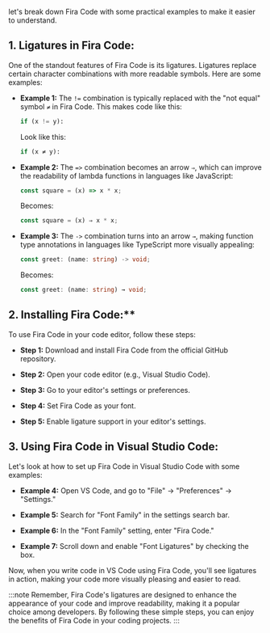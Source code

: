let's break down Fira Code with some practical examples to make it easier to understand.

## 1. Ligatures in Fira Code:

One of the standout features of Fira Code is its ligatures. Ligatures replace certain character combinations with more readable symbols. Here are some examples:

- **Example 1:** The `!=` combination is typically replaced with the "not equal" symbol `≠` in Fira Code. This makes code like this:

  ```python
  if (x != y):
  ```

  Look like this:

  ```python
  if (x ≠ y):
  ```

- **Example 2:** The `=>` combination becomes an arrow `⇒`, which can improve the readability of lambda functions in languages like JavaScript:

  ```javascript
  const square = (x) => x * x;
  ```

  Becomes:

  ```javascript
  const square = (x) ⇒ x * x;
  ```

- **Example 3:** The `->` combination turns into an arrow `→`, making function type annotations in languages like TypeScript more visually appealing:

  ```typescript
  const greet: (name: string) -> void;
  ```

  Becomes:

  ```typescript
  const greet: (name: string) → void;
  ```

## 2. Installing Fira Code:**

To use Fira Code in your code editor, follow these steps:

- **Step 1:** Download and install Fira Code from the official GitHub repository.

- **Step 2:** Open your code editor (e.g., Visual Studio Code).

- **Step 3:** Go to your editor's settings or preferences.

- **Step 4:** Set Fira Code as your font.

- **Step 5:** Enable ligature support in your editor's settings.

## 3. Using Fira Code in Visual Studio Code:

Let's look at how to set up Fira Code in Visual Studio Code with some examples:

- **Example 4:** Open VS Code, and go to "File" -> "Preferences" -> "Settings."

- **Example 5:** Search for "Font Family" in the settings search bar.

- **Example 6:** In the "Font Family" setting, enter "Fira Code."

- **Example 7:** Scroll down and enable "Font Ligatures" by checking the box.

Now, when you write code in VS Code using Fira Code, you'll see ligatures in action, making your code more visually pleasing and easier to read.

:::note
Remember, Fira Code's ligatures are designed to enhance the appearance of your code and improve readability, making it a popular choice among developers. By following these simple steps, you can enjoy the benefits of Fira Code in your coding projects.
:::